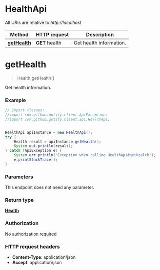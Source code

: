 # HealthApi

All URIs are relative to *http://localhost*

Method | HTTP request | Description
------------- | ------------- | -------------
[**getHealth**](HealthApi.md#getHealth) | **GET** health | Get health information.


<a name="getHealth"></a>
# **getHealth**
> Health getHealth()

Get health information.

### Example
```java
// Import classes:
//import com.github.gotify.client.ApiException;
//import com.github.gotify.client.api.HealthApi;


HealthApi apiInstance = new HealthApi();
try {
    Health result = apiInstance.getHealth();
    System.out.println(result);
} catch (ApiException e) {
    System.err.println("Exception when calling HealthApi#getHealth");
    e.printStackTrace();
}
```

### Parameters
This endpoint does not need any parameter.

### Return type

[**Health**](Health.md)

### Authorization

No authorization required

### HTTP request headers

 - **Content-Type**: application/json
 - **Accept**: application/json

